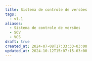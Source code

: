 ```yaml
---
title: Sistema de controle de versões
tags:
  - v1.1
aliases:
  - Sistema de controle de versões
  - SCV
  - VCS
draft: true
created_at: 2024-07-08T17:33:33-03:00
updated_at: 2024-10-12T15:07:15-03:00
---
```


